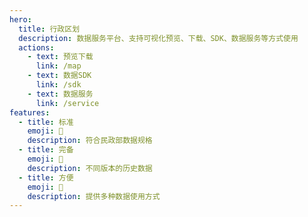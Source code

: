 ```yaml
---
hero:
  title: 行政区划
  description: 数据服务平台、支持可视化预览、下载、SDK、数据服务等方式使用
  actions:
    - text: 预览下载
      link: /map
    - text: 数据SDK
      link: /sdk
    - text: 数据服务
      link: /service
features:
  - title: 标准
    emoji: 💎
    description: 符合民政部数据规格
  - title: 完备
    emoji: 🌈
    description: 不同版本的历史数据
  - title: 方便
    emoji: 🚀
    description: 提供多种数据使用方式
---
```

